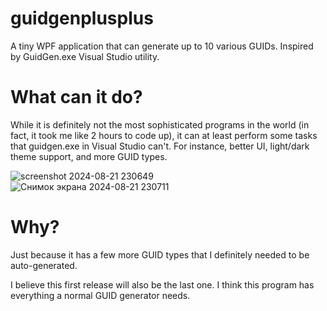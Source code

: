 # guidgenplusplus
A tiny WPF application that can generate up to 10 various GUIDs. Inspired by GuidGen.exe Visual Studio utility.

# What can it do?
While it is definitely not the most sophisticated programs in the world (in fact, it took me like 2 hours to code up), it can at least
perform some tasks that guidgen.exe in Visual Studio can't. For instance, better UI, light/dark theme support, and more GUID types.

![screenshot 2024-08-21 230649](https://github.com/user-attachments/assets/9b3e2508-7d59-4f0f-8bce-84208720d423)
<br />
![Снимок экрана 2024-08-21 230711](https://github.com/user-attachments/assets/d9cf0d15-d162-4334-a004-7cee948a375b)

# Why?
Just because it has a few more GUID types that I definitely needed to be auto-generated.

I believe this first release will also be the last one. I think this program has everything a normal GUID generator needs.

